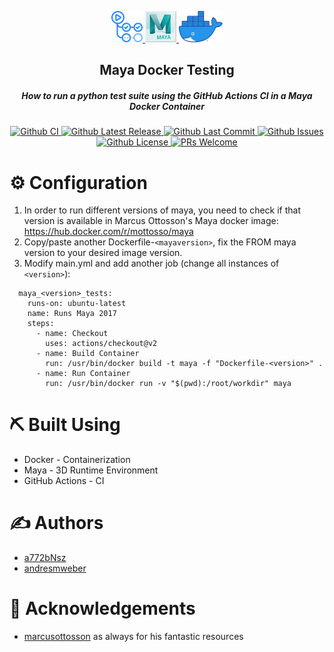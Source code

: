 <p align="center">
    <a href="https://github.com/actions" rel="noopener">
        <img width=50px height=50px src="img/ghactions.png" alt="GitHub Actions Logo">
    </a>
    <a href="https://www.autodesk.com/products/maya" rel="noopener">
        <img width=50px height=50px src="img/maya.png" alt="Maya 2020 Logo">
    </a>
    <a href="https://www.docker.com/" rel="noopener">
        <img height=50px src="img/docker.png" alt="Docker Moby Logo">
    </a>
  <h2 align="center">Maya Docker Testing</h5>
  <h5 align="center">How to run a python test suite using the GitHub Actions CI in a Maya Docker Container</h5>
  <div align="center">
      <a href="https://github.com/AndresMWeber/gh-actions/actions" >
          <img alt="Github CI" src="https://github.com/AndresMWeber/gh-actions/workflows/CI/badge.svg" />
    </a>
    <a href="https://github.com/AndresMWeber/gh-actions/releases">
      <img alt="Github Latest Release" src="https://flat.badgen.net/github/release/andresmweber/gh-actions" />
    </a>
    <a href="https://github.com/AndresMWeber/gh-actions/commits/master">
      <img alt="Github Last Commit" src="https://flat.badgen.net/github/last-commit/andresmweber/gh-actions" />
    </a>
    <a href="https://github.com/andresmweber/gh-actions/issues">
      <img alt="Github Issues" src="https://flat.badgen.net/github/open-issues/andresmweber/gh-actions" />
    </a>
    <a href="https://github.com/AndresMWeber/gh-actions/blob/master/LICENSE.md">
      <img alt="Github License"src="https://flat.badgen.net/github/license/andresmweber/gh-actions" />
    </a>
    <a href="http://makeapullrequest.com">
      <img alt="PRs Welcome"  src="https://img.shields.io/badge/PRs-welcome-brightgreen.svg?style=flat-square" />
    </a>
  </div>
</p>

# ⚙️ Configuration

1.  In order to run different versions of maya, you need to check if that version is available in Marcus Ottosson's Maya docker image: https://hub.docker.com/r/mottosso/maya
2.  Copy/paste another Dockerfile-`<mayaversion>`, fix the FROM maya version to your desired image version.
3.  Modify main.yml and add another job (change all instances of `<version>`):

```
  maya_<version>_tests:
    runs-on: ubuntu-latest
    name: Runs Maya 2017
    steps:
      - name: Checkout
        uses: actions/checkout@v2
      - name: Build Container
        run: /usr/bin/docker build -t maya -f "Dockerfile-<version>" .
      - name: Run Container
        run: /usr/bin/docker run -v "$(pwd):/root/workdir" maya
```

# ⛏️ Built Using

- Docker - Containerization
- Maya - 3D Runtime Environment
- GitHub Actions - CI

# ✍️ Authors

- [a772bNsz](https://github.com/a772bNsz/)
- [andresmweber](https://github.com/andresmweber/)

# 🎉 Acknowledgements

- [marcusottosson](https://github.com/mottosso) as always for his fantastic resources
